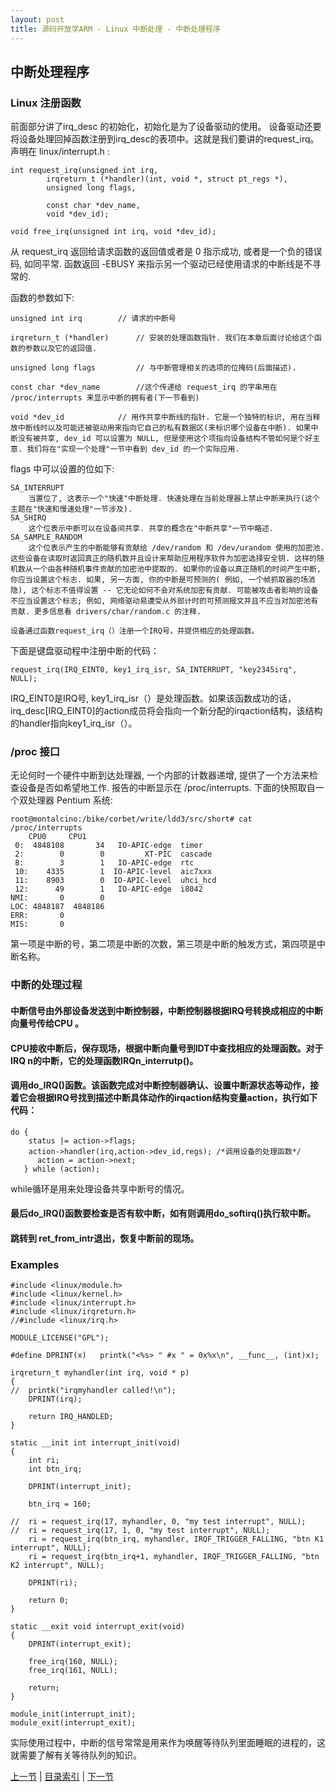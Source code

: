 ```yaml
---
layout: post
title: 源码开放学ARM - Linux 中断处理 - 中断处理程序
---
```


## 中断处理程序

### Linux 注册函数

前面部分讲了irq_desc 的初始化，初始化是为了设备驱动的使用。
设备驱动还要将设备处理回掉函数注册到irq_desc的表项中。这就是我们要讲的request_irq。
 声明在 linux/interrupt.h :
 
	int request_irq(unsigned int irq,
			irqreturn_t (*handler)(int, void *, struct pt_regs *),
			unsigned long flags,

			const char *dev_name,
			void *dev_id);

	void free_irq(unsigned int irq, void *dev_id);

从 request_irq 返回给请求函数的返回值或者是 0 指示成功, 或者是一个负的错误码, 如同平常. 
函数返回 -EBUSY 来指示另一个驱动已经使用请求的中断线是不寻常的. 

函数的参数如下:

	unsigned int irq 		// 请求的中断号

	irqreturn_t (*handler) 		// 安装的处理函数指针. 我们在本章后面讨论给这个函数的参数以及它的返回值.
	
	unsigned long flags 		// 与中断管理相关的选项的位掩码(后面描述).

	const char *dev_name 		//这个传递给 request_irq 的字串用在 /proc/interrupts 来显示中断的拥有者(下一节看到)

	void *dev_id 			// 用作共享中断线的指针. 它是一个独特的标识, 用在当释放中断线时以及可能还被驱动用来指向它自己的私有数据区(来标识哪个设备在中断). 如果中断没有被共享, dev_id 可以设置为 NULL, 但是使用这个项指向设备结构不管如何是个好主意. 我们将在"实现一个处理"一节中看到 dev_id 的一个实际应用.

flags 中可以设置的位如下:

	SA_INTERRUPT 
		当置位了, 这表示一个"快速"中断处理. 快速处理在当前处理器上禁止中断来执行(这个主题在"快速和慢速处理"一节涉及).
	SA_SHIRQ 
		这个位表示中断可以在设备间共享. 共享的概念在"中断共享"一节中略述.
	SA_SAMPLE_RANDOM 
		这个位表示产生的中断能够有贡献给 /dev/random 和 /dev/urandom 使用的加密池. 这些设备在读取时返回真正的随机数并且设计来帮助应用程序软件为加密选择安全钥. 这样的随机数从一个由各种随机事件贡献的加密池中提取的. 如果你的设备以真正随机的时间产生中断, 你应当设置这个标志. 如果, 另一方面, 你的中断是可预测的( 例如, 一个帧抓取器的场消隐), 这个标志不值得设置 -- 它无论如何不会对系统加密有贡献. 可能被攻击者影响的设备不应当设置这个标志; 例如, 网络驱动易遭受从外部计时的可预测报文并且不应当对加密池有贡献. 更多信息看 drivers/char/random.c 的注释. 

	设备通过函数request_irq（）注册一个IRQ号，并提供相应的处理函数。
 
 下面是键盘驱动程中注册中断的代码：

	request_irq(IRQ_EINT0, key1_irq_isr, SA_INTERRUPT, "key2345irq", NULL);
 
IRQ_EINT0是IRQ号, key1_irq_isr（）是处理函数。如果该函数成功的话，irq_desc[IRQ_EINT0]的action成员将会指向一个新分配的irqaction结构，该结构的handler指向key1_irq_isr（）。 

### /proc 接口

无论何时一个硬件中断到达处理器, 一个内部的计数器递增, 提供了一个方法来检查设备是否如希望地工作. 报告的中断显示在 /proc/interrupts. 下面的快照取自一个双处理器 Pentium 系统:

	root@montalcino:/bike/corbet/write/ldd3/src/short# cat /proc/interrupts
		CPU0     CPU1 
	 0:  4848108       34   IO-APIC-edge  timer 
	 2:        0        0         XT-PIC  cascade 
	 8:        3        1   IO-APIC-edge  rtc 
	 10:    4335        1  IO-APIC-level  aic7xxx 
	 11:    8903        0  IO-APIC-level  uhci_hcd 
	 12:      49        1   IO-APIC-edge  i8042  
	NMI:       0        0  
	LOC: 4848187  4848186  
	ERR:       0  
	MIS:       0  

第一项是中断的号，第二项是中断的次数，第三项是中断的触发方式，第四项是中断名称。

### 中断的处理过程

#### 中断信号由外部设备发送到中断控制器，中断控制器根据IRQ号转换成相应的中断向量号传给CPU 。

#### CPU接收中断后，保存现场，根据中断向量号到IDT中查找相应的处理函数。对于IRQ n的中断，它的处理函数IRQn_interrutp()。

#### 调用do_IRQ()函数。该函数完成对中断控制器确认、设置中断源状态等动作，接着它会根据IRQ号找到描述中断具体动作的irqaction结构变量action，执行如下代码：

	do {
	    status |= action->flags;
	    action->handler(irq,action->dev_id,regs); /*调用设备的处理函数*/
	      action = action->next;
	   } while (action);
	   
   while循环是用来处理设备共享中断号的情况。
#### 最后do_IRQ()函数要检查是否有软中断，如有则调用do_softirq()执行软中断。

#### 跳转到 ret_from_intr退出，恢复中断前的现场。 
	
	
### Examples	
	#include <linux/module.h>
	#include <linux/kernel.h>
	#include <linux/interrupt.h>
	#include <linux/irqreturn.h>
	//#include <linux/irq.h>
	
	MODULE_LICENSE("GPL");
	
	#define DPRINT(x)	printk("<%s> " #x " = 0x%x\n", __func__, (int)x);
	
	irqreturn_t myhandler(int irq, void * p)
	{
	//	printk("irqmyhandler called!\n");
		DPRINT(irq);
	
		return IRQ_HANDLED;	
	}
	
	static __init int interrupt_init(void)
	{
		int ri;
		int btn_irq;
	
		DPRINT(interrupt_init);
		
		btn_irq = 160;
	
	//	ri = request_irq(17, myhandler, 0, "my test interrupt", NULL);
	//	ri = request_irq(17, 1, 0, "my test interrupt", NULL);
		ri = request_irq(btn_irq, myhandler, IRQF_TRIGGER_FALLING, "btn K1 interrupt", NULL);
		ri = request_irq(btn_irq+1, myhandler, IRQF_TRIGGER_FALLING, "btn K2 interrupt", NULL);
	
		DPRINT(ri);
	
		return 0;
	}
	
	static __exit void interrupt_exit(void)
	{
		DPRINT(interrupt_exit);
	
		free_irq(160, NULL);
		free_irq(161, NULL);
	
		return;
	}
	
	module_init(interrupt_init);
	module_exit(interrupt_exit);

实际使用过程中，中断的信号常常是用来作为唤醒等待队列里面睡眠的进程的，这就需要了解有关等待队列的知识。




[上一节](chp104-2.html)  |  [目录索引](../index.html)  |  [下一节](chp104-4.html)
